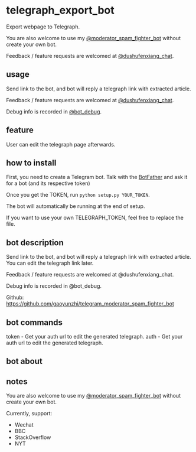 # telegraph_export_bot

Export webpage to Telegraph.

You are also welcome to use my [@moderator_spam_fighter_bot](https://t.me/moderator_spam_fighter_bot) without create your own bot.

Feedback / feature requests are welcomed at [@dushufenxiang_chat](https://t.me/dushufenxiang_chat).

## usage

Send link to the bot, and bot will reply a telegraph link with extracted article.

Feedback / feature requests are welcomed at [@dushufenxiang_chat](https://t.me/dushufenxiang_chat).

Debug info is recorded in [@bot_debug](https://t.me/bot_debug).

## feature

User can edit the telegraph page afterwards.

## how to install

First, you need to create a Telegram bot. Talk with the [BotFather](https://t.me/botfather) and ask it for a bot (and its respective token)

Once you get the TOKEN, run `python setup.py YOUR_TOKEN`.

The bot will automatically be running at the end of setup.

If you want to use your own TELEGRAPH_TOKEN, feel free to replace the file.

## bot description

Send link to the bot, and bot will reply a telegraph link with extracted article. You can edit the telegraph link later.

Feedback / feature requests are welcomed at @dushufenxiang_chat.

Debug info is recorded in @bot_debug.

Github: https://github.com/gaoyunzhi/telegram_moderator_spam_fighter_bot

## bot commands

token - Get your auth url to edit the generated telegraph.
auth - Get your auth url to edit the generated telegraph.

## bot about 

## notes

You are also welcome to use my [@moderator_spam_fighter_bot](https://t.me/moderator_spam_fighter_bot) without create your own bot.

Currently, support:

* Wechat
* BBC
* StackOverflow
* NYT